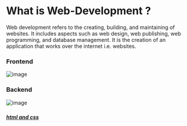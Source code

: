 # What is Web-Development ?

Web development refers to the creating, building, and maintaining of websites. It includes aspects such as web design, web publishing, web programming, and database management. It is the creation of an application that works over the internet i.e. websites.

### Frontend 
![image](https://github.com/Xenderador/web-development/assets/68114908/5193ea89-fb9f-44f0-a9ee-b5ccde80d963)
###
### Backend
![image](https://github.com/Xenderador/web-development/assets/68114908/fb6c4a27-270d-4c64-9844-f562b08ccfc2)
###
***[html and css](https://github.com/Xenderador/web-development/tree/main/html)***

